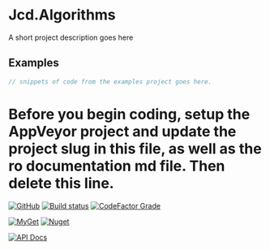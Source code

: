 # Jcd.Algorithms
A short project description goes here

## Examples
```csharp
// snippets of code from the examples project goes here.
```

# Before you begin coding, setup the AppVeyor project and update the project slug in this file, as well as the ro documentation md file. Then delete this line.


[![GitHub](https://img.shields.io/github/license/jason-c-daniels/Jcd.Algorithms)](https://github.com/jason-c-daniels/Jcd.Algorithms/blob/main/LICENSE)
[![Build status](https://ci.appveyor.com/api/projects/status/sbmfvmr1jmcf1pic?svg=true)](https://ci.appveyor.com/project/jason-c-daniels/TODO_YOUR_PROJECT_SLUG_HERE)
[![CodeFactor Grade](https://img.shields.io/codefactor/grade/github/jason-c-daniels/Jcd.Algorithms)](https://www.codefactor.io/repository/github/jason-c-daniels/Jcd.Algorithms)

[![MyGet](https://img.shields.io/myget/jason-c-daniels/v/Jcd.Algorithms?logo=nuget)](https://www.myget.org/feed/jason-c-daniels/package/nuget/Jcd.Algorithms)
[![Nuget](https://img.shields.io/nuget/v/Jcd.Algorithms?logo=nuget)](https://www.nuget.org/packages/Jcd.Algorithms)

[![API Docs](https://img.shields.io/badge/Read-The%20API%20Documentation-blue?style=for-the-badge)](https://github.com/jason-c-daniels/Jcd.Algorithms/blob/main/docs/TODO_DOCS_ROOT.md)
